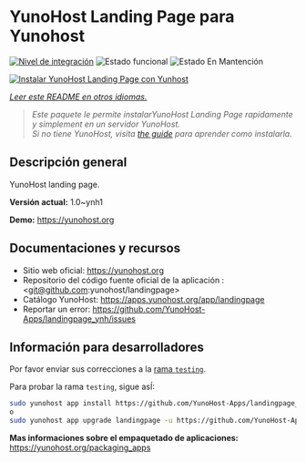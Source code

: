 <!--
Este archivo README esta generado automaticamente<https://github.com/YunoHost/apps/tree/master/tools/readme_generator>
No se debe editar a mano.
-->

# YunoHost Landing Page para Yunohost

[![Nivel de integración](https://apps.yunohost.org/badge/integration/landingpage)](https://ci-apps.yunohost.org/ci/apps/landingpage/)
![Estado funcional](https://apps.yunohost.org/badge/state/landingpage)
![Estado En Mantención](https://apps.yunohost.org/badge/maintained/landingpage)

[![Instalar YunoHost Landing Page con Yunhost](https://install-app.yunohost.org/install-with-yunohost.svg)](https://install-app.yunohost.org/?app=landingpage)

*[Leer este README en otros idiomas.](./ALL_README.md)*

> *Este paquete le permite instalarYunoHost Landing Page rapidamente y simplement en un servidor YunoHost.*  
> *Si no tiene YunoHost, visita [the guide](https://yunohost.org/install) para aprender como instalarla.*

## Descripción general

YunoHost landing page.

**Versión actual:** 1.0~ynh1

**Demo:** <https://yunohost.org>
## Documentaciones y recursos

- Sitio web oficial: <https://yunohost.org>
- Repositorio del código fuente oficial de la aplicación : <git@github.com:yunohost/landingpage>
- Catálogo YunoHost: <https://apps.yunohost.org/app/landingpage>
- Reportar un error: <https://github.com/YunoHost-Apps/landingpage_ynh/issues>

## Información para desarrolladores

Por favor enviar sus correcciones a la [rama `testing`](https://github.com/YunoHost-Apps/landingpage_ynh/tree/testing).

Para probar la rama `testing`, sigue asÍ:

```bash
sudo yunohost app install https://github.com/YunoHost-Apps/landingpage_ynh/tree/testing --debug
o
sudo yunohost app upgrade landingpage -u https://github.com/YunoHost-Apps/landingpage_ynh/tree/testing --debug
```

**Mas informaciones sobre el empaquetado de aplicaciones:** <https://yunohost.org/packaging_apps>
